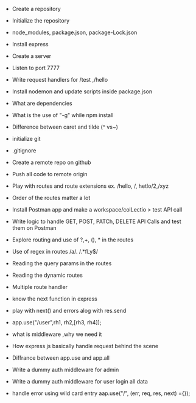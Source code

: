 - Create a repository
- Initialize the repository
- node_modules, package.json, package-Lock.json
- Install express
- Create a server
- Listen to port 7777
- Write request handlers for /test ,/hello
- Install nodemon and update scripts inside package.json
- What are dependencies
- What is the use of "-g" while npm install
- Difference between caret and tilde (^ vs~)

- initialize git
- .gitignore
- Create a remote repo on github
- Push all code to remote origin
- Play with routes and route extensions ex. /hello, /, hetlo/2,/xyz
- Order of the routes matter a lot
- Install Postman app and make a workspace/colLectio > test API call
- Write logic to handle GET, POST, PATCh, DELETE API Calls and test them on Postman
- Explore routing and use of ?,+, (), * in the routes
- Use of regex in routes /a/. /.*fLy$/ 
- Reading the query params in the routes 
- Reading the dynamic routes

- Multiple route handler
- know the next function in express
- play with next() and errors alog with res.send
- app.use("/user",rh1, rh2,[rh3, rh4]);
- what is middleware ,why we need it
- How express js basically handle request behind the scene
- Diffrance between app.use and app.all
- Write a dummy auth middleware for admin
- Write a dummy auth middleware for user login all data
- handle error using wild card entry aap.use("/", (err, req, res, next) ={});

